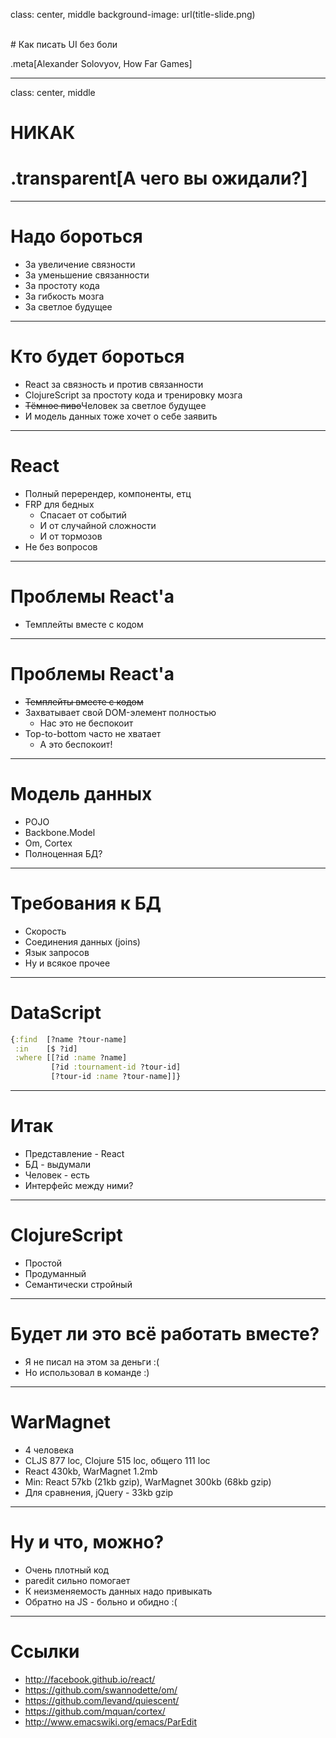 class: center, middle
background-image: url(title-slide.png)

<br/>
# Как писать UI без боли

.meta[Alexander Solovyov, How Far Games]

---

class: center, middle

# НИКАК

# .transparent[А чего вы ожидали?]

---

# Надо бороться

- За увеличение связности
- За уменьшение связанности
- За простоту кода
- За гибкость мозга
- За светлое будущее

---

# Кто будет бороться

- React за связность и против связанности
- ClojureScript за простоту кода и тренировку мозга
- <s>Тëмное пиво</s>Человек за светлое будущее
- И модель данных тоже хочет о себе заявить

---

# React

- Полный перерендер, компоненты, етц
- FRP для бедных
  - Спасает от событий
  - И от случайной сложности
  - И от тормозов
- Не без вопросов

---

# Проблемы React'a

- Темплейты вместе с кодом

---

# Проблемы React'a

- <s>Темплейты вместе с кодом</s>
- Захватывает свой DOM-элемент полностью
  - Нас это не беспокоит
- Top-to-bottom часто не хватает
  - А это беспокоит!

---

# Модель данных

- POJO
- Backbone.Model
- Om, Cortex
- Полноценная БД?

---

# Требования к БД

- Скорость
- Соединения данных (joins)
- Язык запросов
- Ну и всякое прочее

---

# DataScript

```clojure
{:find  [?name ?tour-name]
 :in    [$ ?id]
 :where [[?id :name ?name]
         [?id :tournament-id ?tour-id]
         [?tour-id :name ?tour-name]]}
```

---

# Итак

- Представление - React
- БД - выдумали
- Человек - есть
- Интерфейс между ними?

---

# ClojureScript

- Простой
- Продуманный
- Семантически стройный

---

# Будет ли это всë работать вместе?

- Я не писал на этом за деньги :(
- Но использовал в команде :)

---

# WarMagnet

- 4 человека
- CLJS 877 loc, Clojure 515 loc, общего 111 loc
- React 430kb, WarMagnet 1.2mb
- Min: React 57kb (21kb gzip), WarMagnet 300kb (68kb gzip)
- Для сравнения, jQuery - 33kb gzip

---

# Ну и что, можно?

- Очень плотный код
- paredit сильно помогает
- К неизменяемость данных надо привыкать
- Обратно на JS - больно и обидно :(

---

# Ссылки

- http://facebook.github.io/react/
- https://github.com/swannodette/om/
- https://github.com/levand/quiescent/
- https://github.com/mquan/cortex/
- http://www.emacswiki.org/emacs/ParEdit
